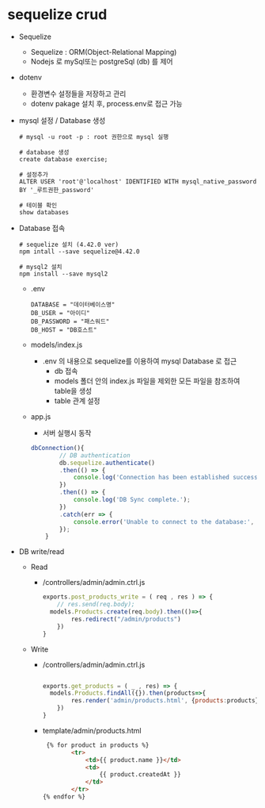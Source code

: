 # sequelize crud

- Sequelize
  - Sequelize : ORM(Object-Relational Mapping)
  - Nodejs 로 mySql또는 postgreSql (db) 를 제어



- dotenv
  - 환경변수 설정들을 저장하고 관리
  - dotenv pakage 설치 후, process.env로 접근 가능



- mysql 설정 / Database 생성

  ```mysql
  # mysql -u root -p : root 권한으로 mysql 실행
  
  # database 생성
  create database exercise;
  
  # 설정추가
  ALTER USER 'root'@'localhost' IDENTIFIED WITH mysql_native_password BY '_루트권한_password'
  
  # 테이블 확인
  show databases
  ```



* Database 접속

  ```shell
  # sequelize 설치 (4.42.0 ver)
  npm intall --save sequelize@4.42.0
  
  # mysql2 설치
  npm install --save mysql2
  ```

  * .env

    ```
    DATABASE = "데이터베이스명"
    DB_USER = "아이디"
    DB_PASSWORD = "패스워드"
    DB_HOST = "DB호스트"
    ```

  * models/index.js

    * .env 의 내용으로 sequelize를 이용하여 mysql Database 로 접근
      * db 접속
      * models 폴더 안의 index.js 파일을 제외한 모든 파일을 참조하여 table을 생성
      * table 관계 설정

  * app.js

    * 서버 실행시 동작

    ```javascript
    dbConnection(){
            // DB authentication
            db.sequelize.authenticate()
            .then(() => {
                console.log('Connection has been established successfully.');
            })
            .then(() => {
                console.log('DB Sync complete.');
            })
            .catch(err => {
                console.error('Unable to connect to the database:', err);
            });
        }
    ```

    

* DB write/read

  * Read

    * /controllers/admin/admin.ctrl.js

      ```javascript
      exports.post_products_write = ( req , res ) => {
          // res.send(req.body);  
        models.Products.create(req.body).then(()=>{
              res.redirect("/admin/products")
          })
      }
      ```

  * Write

    * /controllers/admin/admin.ctrl.js

      ```javascript
      
      exports.get_products = ( _ , res) => {
        models.Products.findAll({}).then(products=>{
              res.render('admin/products.html', {products:products})
          })
      }
      ```

    * template/admin/products.html

      ```html
       {% for product in products %}
              <tr>
                  <td>{{ product.name }}</td>
                  <td>
                      {{ product.createdAt }}
                  </td>
              </tr>
      {% endfor %}
      ```

      